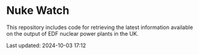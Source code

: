 # Nuke Watch

This repository includes code for retrieving the latest information available on the output of EDF nuclear power plants in the UK.

Last updated: 2024-10-03 17:12